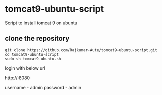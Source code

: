 # tomcat9-ubuntu-script
Script to install tomcat 9 on ubuntu

## clone the repository
```
git clone https://github.com/Rajkumar-Aute/tomcat9-ubuntu-script.git
cd tomcat9-ubuntu-script
sudo sh tomcat9-ubuntu.sh
```
login with below url

http://<ip-address>:8080

username - admin
password - admin